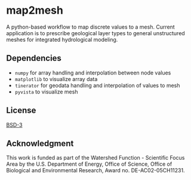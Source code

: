 # map2mesh

A python-based workflow to map discrete values to a mesh.  Current
application is to prescribe geological layer types to general
unstructured meshes for integrated hydrological modeling.

## Dependencies

* `numpy` for array handling and interpolation between node values
* `matplotlib` to visualize array data
* `tinerator` for geodata handling and interpolation of values to mesh
* `pyvista` to visualize mesh

## License

[BSD-3](./LICENSE)

## Acknowledgment

This work is funded as part of the Watershed Function - Scientific
Focus Area by the U.S. Department of Energy, Office of Science, Office
of Biological and Environmental Research, Award no. DE-AC02-05CH11231.
